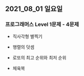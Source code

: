 ## 2021_08_01 일요일

### 프로그래머스 Level 1문제 - 4문제   
   
- 직사각형 별찍기

- 행렬의 덧셈

- 로또의 최고 순위와 최저 순위

+ 체육복
